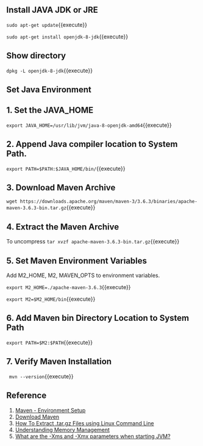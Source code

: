 ## Install JAVA JDK or JRE
`sudo apt-get update`{{execute}}

`sudo apt-get install openjdk-8-jdk`{{execute}}

## Show directory
`dpkg -L openjdk-8-jdk`{{execute}}

## Set Java Environment
## 1. Set the JAVA_HOME
`export JAVA_HOME=/usr/lib/jvm/java-8-openjdk-amd64`{{execute}}

## 2. Append Java compiler location to System Path.
`export PATH=$PATH:$JAVA_HOME/bin/`{{execute}}

## 3. Download Maven Archive


`wget https://downloads.apache.org/maven/maven-3/3.6.3/binaries/apache-maven-3.6.3-bin.tar.gz`{{execute}}

## 4. Extract the Maven Archive
To uncompress
`tar xvzf apache-maven-3.6.3-bin.tar.gz`{{execute}}

## 5. Set Maven Environment Variables
Add M2_HOME, M2, MAVEN_OPTS to environment variables.

`export M2_HOME=./apache-maven-3.6.3`{{execute}}

`export M2=$M2_HOME/bin`{{execute}}

## 6. Add Maven bin Directory Location to System Path

`export PATH=$M2:$PATH`{{execute}}

## 7. Verify Maven Installation
` mvn --version`{{execute}}

## Reference
1. [Maven - Environment Setup](https://www.tutorialspoint.com/maven/maven_environment_setup.htm)
2. [Download Maven](https://maven.apache.org/download.cgi)
3. [How To Extract .tar.gz Files using Linux Command Line](https://www.interserver.net/tips/kb/extract-tar-gz-files-using-linux-command-line/)
4. [Understanding Memory Management](https://docs.oracle.com/cd/E13150_01/jrockit_jvm/jrockit/geninfo/diagnos/garbage_collect.html#wp1085825)
5. [What are the -Xms and -Xmx parameters when starting JVM?](https://stackoverflow.com/questions/14763079/what-are-the-xms-and-xmx-parameters-when-starting-jvm)

